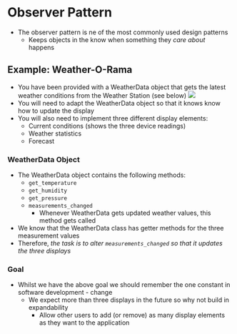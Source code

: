 # Observer Pattern
- The observer pattern is ne of the most commonly used design patterns
	- Keeps objects in the know when something they *care about* happens
## Example: Weather-O-Rama
- You have been provided with a WeatherData object that gets the latest weather conditions from the Weather Station (see below)
![](Weather-O-Rama.png)
- You will need to adapt the WeatherData object so that it knows know how to update the display
- You will also need to implement three different display elements:
	- Current conditions (shows the three device readings)
	- Weather statistics
	- Forecast
### WeatherData Object
- The WeatherData object contains the following methods:
	- `get_temperature`
	- `get_humidity`
	- `get_pressure`
	- `measurements_changed`
		- Whenever WeatherData gets updated weather values, this method gets called
- We know that the WeatherData class has getter methods for the three measurement values
- Therefore, *the task is to alter `measurements_changed` so that it updates the three displays*
### Goal
- Whilst we have the above goal we should remember the one constant in software development - change
	- We expect more than three displays in the future so why not build in expandability
		- Allow other users to add (or remove) as many display elements as they want to the application
